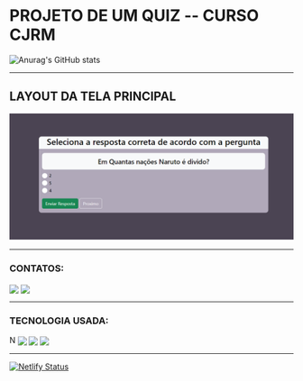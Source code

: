 # PROJETO DE UM QUIZ -- CURSO CJRM

![Anurag's GitHub stats](https://github-readme-stats.vercel.app/api?username=alissonn-xx&show_icons=true&theme=tokyonight)

----

## LAYOUT DA TELA PRINCIPAL

 <img src="tela_principal.png">

---

### CONTATOS:
<div>
<img src="https://cdn.jsdelivr.net/gh/devicons/devicon/icons/github/github-original.svg" align="center" heigth="50" width="60">
<img src="https://cdn.jsdelivr.net/gh/devicons/devicon/icons/linkedin/linkedin-original.svg" align="center" heigth="50" width="60">
</div>


---

### TECNOLOGIA USADA:
N
<img src="https://cdn.jsdelivr.net/gh/devicons/devicon/icons/javascript/javascript-original.svg" align="center" heigth="50" width="60">
<img src="https://cdn.jsdelivr.net/gh/devicons/devicon/icons/html5/html5-original.svg" align="center" heigth="50" width="60">
<img src="https://cdn.jsdelivr.net/gh/devicons/devicon/icons/css3/css3-original.svg" 
align="center" heigth="50" width="60">

----

[![Netlify Status](https://api.netlify.com/api/v1/badges/3810403b-ae87-434e-871c-11aabbf8d1ce/deploy-status)](https://app.netlify.com/sites/quiz-personalizado-cjrm/deploys)